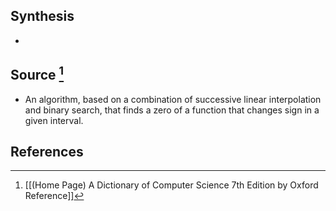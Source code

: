 ## Synthesis
- 
## Source [^1]
- An algorithm, based on a combination of successive linear interpolation and binary search, that finds a zero of a function that changes sign in a given interval.
## References

[^1]: [[(Home Page) A Dictionary of Computer Science 7th Edition by Oxford Reference]]